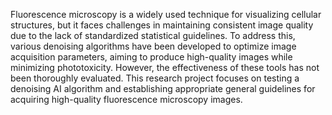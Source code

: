 Fluorescence microscopy is a widely used technique for visualizing cellular structures, but it faces challenges in maintaining consistent image quality due to the lack of standardized statistical guidelines. To address this, various denoising algorithms have been developed to optimize image acquisition parameters, aiming to produce high-quality images while minimizing phototoxicity. However, the effectiveness of these tools has not been thoroughly evaluated. This research project focuses on testing a denoising AI algorithm and establishing appropriate general guidelines for acquiring high-quality fluorescence microscopy images.
